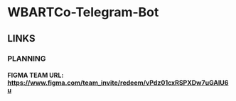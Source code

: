 # WBARTCo-Telegram-Bot

## LINKS

### PLANNING

#### FIGMA TEAM URL: <https://www.figma.com/team_invite/redeem/vPdz01cxRSPXDw7uGAIU6u>
